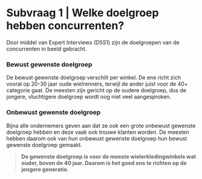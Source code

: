 # Subvraag 1 \| Welke doelgroep hebben concurrenten?

Door middel van Expert Interviews \(D5S1\) zijn de doelgroepen van de concurrenten in beeld gebracht. 

### Bewust gewenste doelgroep

De bewust gewenste doelgroep verschilt per winkel. De ene richt zich vooral op 20-30 jaar oude wielrenners, terwijl de ander juist voor de 40+ categorie gaat. De meesten zijn gericht op de oudere doelgroep, dus de jongere, vluchtigere doelgroep wordt nog niet veel aangesproken.

### Onbewust gewenste doelgroep

Bijna alle ondernemers geven aan dat ze ook een grote onbewust gewenste doelgroep hebben en deze vaak ook trouwe klanten worden. De meesten hebben daarom ook van hun onbewust gewenste doelgroep hun bewust gewenste doelgroep gemaakt.

> **De gewenste doelgroep is voor de meeste wielerkledingwinkels wat ouder, boven de 40 jaar. Daarom is het goed ons te richten op de jongere generatie.**

